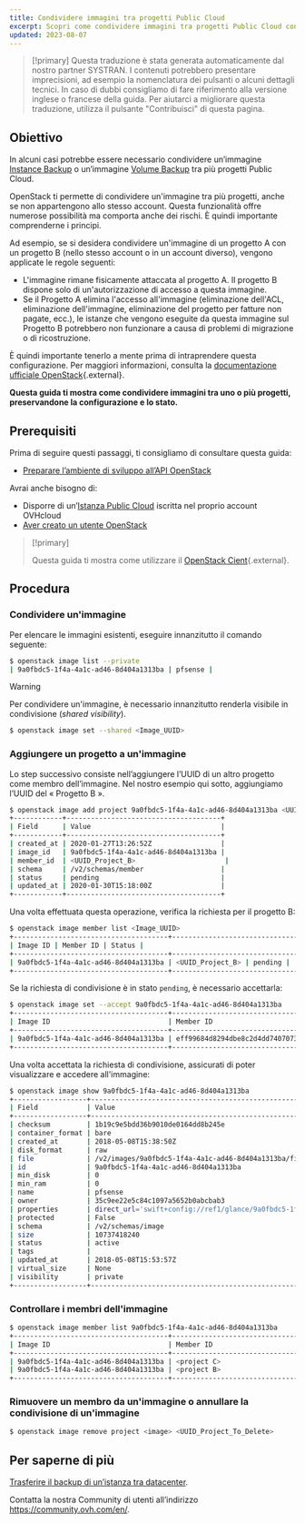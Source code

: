 ```yaml
---
title: Condividere immagini tra progetti Public Cloud
excerpt: Scopri come condividere immagini tra progetti Public Cloud con OpenStack
updated: 2023-08-07
---
```


> [!primary]
> Questa traduzione è stata generata automaticamente dal nostro partner SYSTRAN. I contenuti potrebbero presentare imprecisioni, ad esempio la nomenclatura dei pulsanti o alcuni dettagli tecnici. In caso di dubbi consigliamo di fare riferimento alla versione inglese o francese della guida. Per aiutarci a migliorare questa traduzione, utilizza il pulsante "Contribuisci" di questa pagina.
>

## Obiettivo

In alcuni casi potrebbe essere necessario condividere un’immagine [Instance Backup](/pages/public_cloud/compute/save_an_instance) o un’immagine [Volume Backup](/pages/public_cloud/compute/volume-backup) tra più progetti Public Cloud.

OpenStack ti permette di condividere un'immagine tra più progetti, anche se non appartengono allo stesso account.
Questa funzionalità offre numerose possibilità ma comporta anche dei rischi. È quindi importante comprenderne i principi.

Ad esempio, se si desidera condividere un'immagine di un progetto A con un progetto B (nello stesso account o in un account diverso), vengono applicate le regole seguenti:

- L'immagine rimane fisicamente attaccata al progetto A. Il progetto B dispone solo di un'autorizzazione di accesso a questa immagine.
- Se il Progetto A elimina l'accesso all'immagine (eliminazione dell'ACL, eliminazione dell'immagine, eliminazione del progetto per fatture non pagate, ecc.), le istanze che vengono eseguite da questa immagine sul Progetto B potrebbero non funzionare a causa di problemi di migrazione o di ricostruzione.

È quindi importante tenerlo a mente prima di intraprendere questa configurazione.
Per maggiori informazioni, consulta la [documentazione ufficiale OpenStack](https://docs.openstack.org/image-guide/share-images.html){.external}.

**Questa guida ti mostra come condividere immagini tra uno o più progetti, preservandone la configurazione e lo stato.**

## Prerequisiti

Prima di seguire questi passaggi, ti consigliamo di consultare questa guida:

- [Preparare l’ambiente di sviluppo all’API OpenStack](/pages/public_cloud/compute/prepare_the_environment_for_using_the_openstack_api)

Avrai anche bisogno di:

- Disporre di un’[Istanza Public Cloud](https://www.ovhcloud.com/it/public-cloud/) iscritta nel proprio account OVHcloud
- [Aver creato un utente OpenStack](/pages/public_cloud/compute/create_and_delete_a_user)

> [!primary]
>
> Questa guida ti mostra come utilizzare il [OpenStack Cient](https://docs.openstack.org/python-openstackclient/latest/){.external}.
>

## Procedura

### Condividere un'immagine

Per elencare le immagini esistenti, eseguire innanzitutto il comando seguente:

```bash
$ openstack image list --private
| 9a0fbdc5-1f4a-4a1c-ad46-8d404a1313ba | pfsense |
```

> [!warning]
> 
> Per condividere un'immagine, è necessario innanzitutto renderla visibile in condivisione (*shared visibility*).
>

```bash
$ openstack image set --shared <Image_UUID>
```

### Aggiungere un progetto a un'immagine

Lo step successivo consiste nell’aggiungere l’UUID di un altro progetto come membro dell’immagine. Nel nostro esempio qui sotto, aggiungiamo l’UUID del « Progetto B ».

```bash
$ openstack image add project 9a0fbdc5-1f4a-4a1c-ad46-8d404a1313ba <UUID_Project_B>
+------------+--------------------------------------+
| Field      | Value                                |
+------------+--------------------------------------+
| created_at | 2020-01-27T13:26:52Z                 |
| image_id   | 9a0fbdc5-1f4a-4a1c-ad46-8d404a1313ba |
| member_id  | <UUID_Project_B>                      |
| schema     | /v2/schemas/member                   |
| status     | pending                              |
| updated_at | 2020-01-30T15:18:00Z                 |
+------------+--------------------------------------+
```

Una volta effettuata questa operazione, verifica la richiesta per il progetto B:


```bash
$ openstack image member list <Image_UUID>
+--------------------------------------+----------------------------------+----------+
| Image ID | Member ID | Status |
+--------------------------------------+----------------------------------+----------+
| 9a0fbdc5-1f4a-4a1c-ad46-8d404a1313ba | <UUID_Project_B> | pending |
+--------------------------------------+----------------------------------+----------+
```


Se la richiesta di condivisione è in stato `pending`, è necessario accettarla:

```bash
$ openstack image set --accept 9a0fbdc5-1f4a-4a1c-ad46-8d404a1313ba
+--------------------------------------+----------------------------------+----------+
| Image ID                             | Member ID                        | Status   |
+--------------------------------------+----------------------------------+----------+
| 9a0fbdc5-1f4a-4a1c-ad46-8d404a1313ba | eff99684d8294dbe8c2d4dd7407073f1 | accepted |
+--------------------------------------+----------------------------------+----------+
```

Una volta accettata la richiesta di condivisione, assicurati di poter visualizzare e accedere all'immagine:

```bash
$ openstack image show 9a0fbdc5-1f4a-4a1c-ad46-8d404a1313ba
+------------------+----------------------------------------------------------------------------------------------------------------------------------------------------------------------------------------+
| Field            | Value                                                                                                                                                                                  |
+------------------+----------------------------------------------------------------------------------------------------------------------------------------------------------------------------------------+
| checksum         | 1b19c9e5bdd36b9010de0164dd8b245e                                                                                                                                                       |
| container_format | bare                                                                                                                                                                                   |
| created_at       | 2018-05-08T15:38:50Z                                                                                                                                                                   |
| disk_format      | raw                                                                                                                                                                                    |
| file             | /v2/images/9a0fbdc5-1f4a-4a1c-ad46-8d404a1313ba/file                                                                                                                                   |
| id               | 9a0fbdc5-1f4a-4a1c-ad46-8d404a1313ba                                                                                                                                                   |
| min_disk         | 0                                                                                                                                                                                      |
| min_ram          | 0                                                                                                                                                                                      |
| name             | pfsense                                                                                                                                                                                |
| owner            | 35c9ee22e5c84c1097a5652b0abcbab3                                                                                                                                                       |
| properties       | direct_url='swift+config://ref1/glance/9a0fbdc5-1f4a-4a1c-ad46-8d404a1313ba', locations='[{'url': 'swift+config://ref1/glance/9a0fbdc5-1f4a-4a1c-ad46-8d404a1313ba', 'metadata': {}}]' |
| protected        | False                                                                                                                                                                                  |
| schema           | /v2/schemas/image                                                                                                                                                                      |
| size             | 10737418240                                                                                                                                                                            |
| status           | active                                                                                                                                                                                 |
| tags             |                                                                                                                                                                                        |
| updated_at       | 2018-05-08T15:53:57Z                                                                                                                                                                   |
| virtual_size     | None                                                                                                                                                                                   |
| visibility       | private                                                                                                                                                                                |
+------------------+----------------------------------------------------------------------------------------------------------------------------------------------------------------------------------------+
```

### Controllare i membri dell'immagine

```bash
$ openstack image member list 9a0fbdc5-1f4a-4a1c-ad46-8d404a1313ba
+--------------------------------------+----------------------------------+----------+
| Image ID                             | Member ID                        | Status   |
+--------------------------------------+----------------------------------+----------+
| 9a0fbdc5-1f4a-4a1c-ad46-8d404a1313ba | <project C>                      | pending  |
| 9a0fbdc5-1f4a-4a1c-ad46-8d404a1313ba | <project B>                      | accepted |
+--------------------------------------+----------------------------------+----------+
```

### Rimuovere un membro da un'immagine o annullare la condivisione di un'immagine

```bash
$ openstack image remove project <image> <UUID_Project_To_Delete>
```

## Per saperne di più

[Trasferire il backup di un’istanza tra datacenter](/pages/public_cloud/compute/transfer_instance_backup_from_one_datacentre_to_another).

Contatta la nostra Community di utenti all’indirizzo <https://community.ovh.com/en/>.